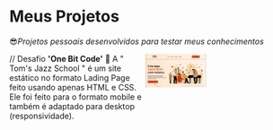 # Meus Projetos
&#128526;<i>Projetos pessoais desenvolvidos para testar meus conhecimentos</i>

<div style="display:flex; flex-direction:row">
  <div style="width:48%; align-self:left">
      // Desafio <b>'One Bit Code'</b> &#129311;
      <span>A " Tom's Jazz School " é um site estático no formato Lading Page feito usando apenas HTML e CSS. Ele foi feito para o formato mobile e também é adaptado para desktop (responsividade).</span>
  </div>
  <div style="width:48%; align-self:right">
      <img src="Lading Page (HTML e CSS)/public/assets/img/home_previw.png" width="45%">
  </div>
</div>

